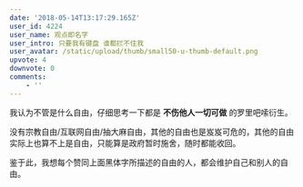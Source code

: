 ```yaml
---
date: '2018-05-14T13:17:29.165Z'
user_id: 4224
user_name: 观点即名字
user_intro: 只要我有键盘 谁都拦不住我
user_avatar: /static/upload/thumb/small50-u-thumb-default.png
upvote: 4
downvote: 0
comments:
    - ''
---
```


我认为不管是什么自由，仔细思考一下都是 **不伤他人一切可做** 的罗里吧嗦衍生。

没有宗教自由/互联网自由/抽大麻自由，其他的自由也是岌岌可危的，其他的自由实际上也算不上是自由，只能算是政府暂时施舍，随时都能收回。

鉴于此，我想每个赞同上面黑体字所描述的自由的人，都会维护自己和别人的自由。
